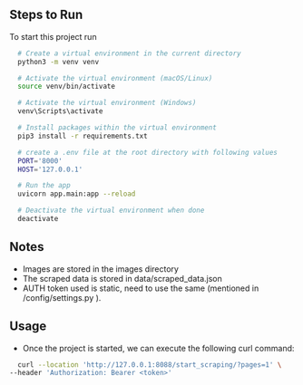 
## Steps to Run

To start this project run

```bash
  # Create a virtual environment in the current directory
  python3 -m venv venv

  # Activate the virtual environment (macOS/Linux)
  source venv/bin/activate

  # Activate the virtual environment (Windows)
  venv\Scripts\activate

  # Install packages within the virtual environment
  pip3 install -r requirements.txt

  # create a .env file at the root directory with following values
  PORT='8000'
  HOST='127.0.0.1'

  # Run the app
  uvicorn app.main:app --reload

  # Deactivate the virtual environment when done
  deactivate
```

## Notes
- Images are stored in the images directory
- The scraped data is stored in data/scraped_data.json
- AUTH token used is static, need to use the same (mentioned in /config/settings.py ).

## Usage
- Once the project is started, we can execute the following curl command:
```bash
  curl --location 'http://127.0.0.1:8088/start_scraping/?pages=1' \
--header 'Authorization: Bearer <token>'
```

